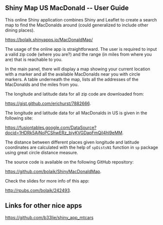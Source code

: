 ## Shiny Map US MacDonald -- User Guide

This online Shiny application combines Shiny and Leaflet to create a search map to find the MacDonalds around (could generalized to include other dining places).

<https://bolaik.shinyapps.io/MacDonaldMap/>

The usage of the online app is straightforward. The user is required to input a valid zip code (where you are?) and the range (in miles from where you are) that is reachable to you.

In the main panel, there will display a map showing your current location with a marker and all the available MacDonalds near you with circle markers. A table underneath the map, lists all the addresses of the MacDonalds and the miles from you.

The longitude and latitude data for all zip code are downloaded from: 

<https://gist.github.com/erichurst/7882666>.

The longitude and latitude data for all MacDonalds in US is given in the following site: 

<https://fusiontables.google.com/DataSource?docid=1HDRk5AjNoPCShwERz_bjyKVGDapFmQil4hl9eMM>.

The distance between different places given longitude and latitude coordinates are calculated with the help of `spDistsN1` function in `sp` package using great circle distance measure.

The source code is available on the following GitHub repository: 

<https://github.com/bolaik/ShinyMacDonaldMap>.

Check the slides for more info of this app:

<http://rpubs.com/bolaik/242493>.

## Links for other nice apps

<https://github.com/b33lie/shiny_app_mtcars>

